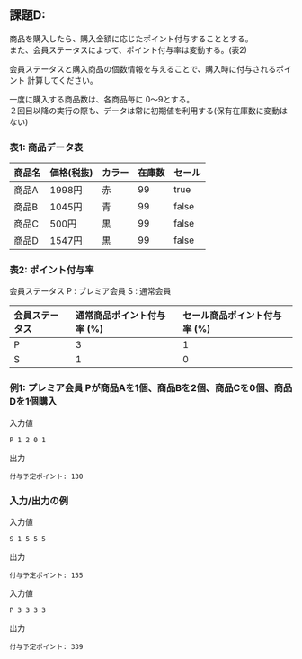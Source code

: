 ## 課題D:
商品を購入したら、購入金額に応じたポイント付与することとする。<br/>
また、会員ステータスによって、ポイント付与率は変動する。(表2) <br/>

会員ステータスと購入商品の個数情報を与えることで、購入時に付与されるポイント
計算してください。<br/>

一度に購入する商品数は、各商品毎に 0〜9とする。<br/>
２回目以降の実行の際も、データは常に初期値を利用する(保有在庫数に変動はない)<br/>

### 表1: 商品データ表

|商品名|価格(税抜)|カラー|在庫数|セール|
|:---|:---|:---|:---|:---|
|商品A|1998円|赤|99|true|
|商品B|1045円|青|99|false|
|商品C|500円|黒|99|false|
|商品D|1547円|黒|99|false|

### 表2: ポイント付与率
会員ステータス
P : プレミア会員
S : 通常会員

|会員ステータス|通常商品ポイント付与率 (%)|セール商品ポイント付与率 (%)|
|:---|:---|:---|
|P|3|1|
|S|1|0|

### 例1: プレミア会員 Pが商品Aを1個、商品Bを2個、商品Cを0個、商品Dを1個購入

入力値
```
P 1 2 0 1
```

出力
```
付与予定ポイント: 130
```

### 入力/出力の例

入力値
```
S 1 5 5 5
```

出力
```
付与予定ポイント: 155
```

入力値
```
P 3 3 3 3
```

出力
```
付与予定ポイント: 339
```

